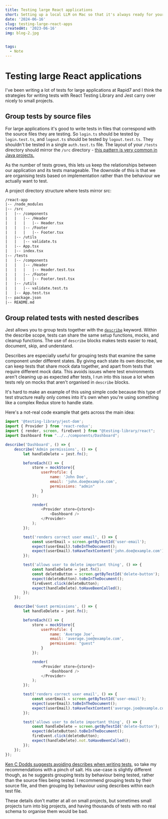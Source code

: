 ```yaml
---
title: Testing large React applications
short: Setting up a local LLM on Mac so that it's always ready for your questions
date: '2024-06-16'
slug: testing-large-react-apps
createdAt: '2023-06-16'
img: blog-2.jpg


tags:
  - Note
---
```


# Testing large React applications


I've been writing a lot of tests for large applications at Rapid7 and I think the strategies for writing tests with React Testing Library and Jest carry over nicely to small projects.

## Group tests by source files
For large applications it's good to write tests in files that correspond with the source files they are testing. So `login.ts` should be tested by `login.test.ts`, and `logout.ts` should be tested by `logout.test.ts`. They shouldn't be tested in a single `auth.test.ts` file. The layout of your `/tests` directory should mirror the `/src` directory - [this pattern is very common in Java projects.](https://symflower.com/en/company/blog/2022/best-practices-for-test-files/)

As the number of tests grows, this lets us keep the relationships between our application and its tests manageable. The downside of this is that we are organising tests based on implementation rather than the behaviour we actually want to test. 

A project directory structure where tests mirror src:
```txt
/react-app
|-- /node_modules                      
|-- /src                     
|   |-- /components          
|   |   |-- /Header
|   |   |   |-- Header.tsx   
|   |   |-- /Footer
|   |   |   |-- Footer.tsx   
|   |-- /utils               
|   |   |-- validate.ts      
|   |-- App.tsx              
|   |-- index.tsx            
|-- /tests           
|   |-- /components          
|   |   |-- /Header
|   |   |   |-- Header.test.tsx  
|   |   |-- /Footer
|   |   |   |-- Footer.test.tsx  
|   |-- /utils               
|   |   |-- validate.test.ts 
|   |-- App.test.tsx                
|-- package.json                         
|-- README.md                
```

## Group related tests with nested describes
Jest allows you to group tests together with the [`describe`](https://jestjs.io/docs/api#describename-fn) keyword. Within the describe scope, tests can share the same setup functions, mocks, and cleanup functions. The use of `describe` blocks makes tests easier to read, document, skip, and understand.

Describes are especially useful for grouping tests that examine the same component under different states. By giving each state its own describe, we can keep tests that share mock data together, and apart from tests that require different mock data. This avoids issues where test environments aren't cleaning up as expected after tests, I run into this issue a lot when tests rely on mocks that aren't organised in `describe` blocks. 

It's hard to make an example of this using simple code because this type of test structure really only comes into it's own when you're using something like a complex Redux store to handle state. 

Here's a not-real code example that gets across the main idea:
```js
import '@testing-library/jest-dom';
import { Provider } from 'react-redux';
import { render, screen, fireEvent } from "@testing-library/react";
import Dashboard from "../../components/Dashboard";

describe('Dashboard', () => {
    describe('Admin permissions', () => {
        let handleDelete = jest.fn();

        beforeEach(() => {
            store = mockStore({
                userProfile: {
                    name: 'John Doe',
                    email: 'john.doe@example.com',
                    permissions: "admin"
                }
            });

            render(
                <Provider store={store}>
                    <Dashboard />
                </Provider>
            );
        });

        test('renders correct user email', () => {
            const userEmail = screen.getByTestId('user-email');
            expect(userEmail).toBeInTheDocument();
            expect(userEmail).toHaveTextContent('john.doe@example.com');
        });

        test('allows user to delete important thing', () => {
            const handleDelete = jest.fn();
            const deleteButton = screen.getByTestId('delete-button');
            expect(deleteButton).toBeInTheDocument();
            fireEvent.click(deleteButton);
            expect(handleDelete).toHaveBeenCalled();
        });
    });

    describe('Guest permissions', () => {
        let handleDelete = jest.fn();

        beforeEach(() => {
            store = mockStore({
                userProfile: {
                    name: 'Average Joe',
                    email: 'average.joe@example.com',
                    permissions: "guest"
                }
            });

            render(
                <Provider store={store}>
                    <Dashboard />
                </Provider>
            );
        });

        test('renders correct user email', () => {
            const userEmail = screen.getByTestId('user-email');
            expect(userEmail).toBeInTheDocument();
            expect(userEmail).toHaveTextContent('average.joe@example.com');
        });

        test('allows user to delete important thing', () => {
            const handleDelete = screen.getByTestId('delete-button');
            expect(deleteButton).toBeInTheDocument();
            fireEvent.click(deleteButton);
            expect(handleDelete).not.toHaveBeenCalled();
        });
    });
});

```

[Ken C Dodds suggests avoiding describes when writing tests](https://kentcdodds.com/blog/avoid-nesting-when-youre-testing), so take my recommendations with a pinch of salt. His use-case is slightly different though, as he suggests grouping tests by behaviour being tested, rather than the source files being tested. I recommend grouping tests by their source file, and then grouping by behaviour using describes within each test file. 

These details don't matter at all on small projects, but sometimes small projects turn into big projects, and having thousands of tests with no real schema to organise them would be bad. 

